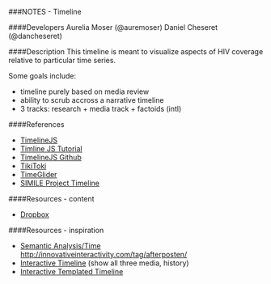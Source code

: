 ###NOTES - Timeline

####Developers
Aurelia Moser (@auremoser)
Daniel Cheseret (@dancheseret)

####Description
This timeline is meant to visualize aspects of HIV coverage relative to particular time series. 

Some goals include:
* timeline purely based on media review
* ability to scrub accross a narrative timeline
* 3 tracks: research + media track + factoids (intl)

####References
* [TimelineJS](http://timeline.knightlab.com/)
* [Timline JS Tutorial](http://www.innovation-series.com/2013/03/22/using-timelinejs-and-googledoc-spreadsheet-to-create-timelines/)
* [TimelineJS Github](https://github.com/NUKnightLab/TimelineJS)
* [TikiToki](http://www.tiki-toki.com/)
* [TimeGlider](http://www.timeglider.com/)
* [SIMILE Project Timeline](http://www.simile-widgets.org/timeline/)

####Resources - content
* [Dropbox](https://www.dropbox.com/sh/c2h7mwkhdbevs59/Ym_XKrhrMm/Timeline)

####Resources - inspiration
* [Semantic Analysis/Time](http://www.aftenposten.no/spesial/cablegate/)
<http://innovativeinteractivity.com/tag/afterposten/>
* [Interactive Timeline](http://www.tiki-toki.com/timeline/entry/137152/Tower-of-London-3D/)
(show all three media, history)
* [Interactive Templated Timeline](http://timeline.knightlab.com/)